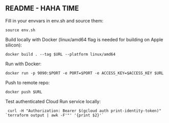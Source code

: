 README - HAHA TIME
-------------
Fill in your envvars in env.sh and source them:
```
source env.sh
```

Build locally with Docker (linux/amd64 flag is needed for building on Apple silicon):
```
docker build . --tag $URL --platform linux/amd64
```

Run with Docker:
```
docker run -p 9090:$PORT -e PORT=$PORT -e ACCESS_KEY=$ACCESS_KEY $URL
```

Push to remote repo:
```
docker push $URL
```

Test authenticated Cloud Run service locally:
```
 curl -H "Authorization: Bearer $(gcloud auth print-identity-token)" `terraform output | awk -F'"' '{print $2}'`
```
